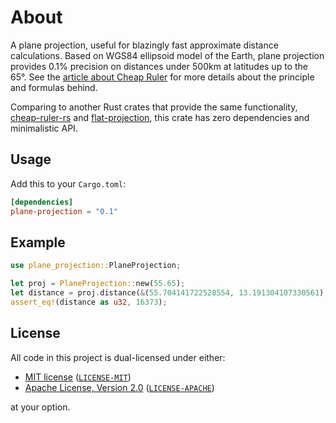 # About

A plane projection, useful for blazingly fast approximate distance calculations.
Based on WGS84 ellipsoid model of the Earth, plane projection provides 0.1% precision
on distances under 500km at latitudes up to the 65°.
See the [article about Cheap Ruler](https://blog.mapbox.com/fast-geodesic-approximations-with-cheap-ruler-106f229ad016)
for more details about the principle and formulas behind.

Comparing to another Rust crates that provide the same functionality,
[cheap-ruler-rs](https://github.com/vipera/cheap-ruler-rs) and [flat-projection](https://github.com/Turbo87/flat-projection-rs),
this crate has zero dependencies and minimalistic API.

## Usage

Add this to your `Cargo.toml`:

```toml
[dependencies]
plane-projection = "0.1"
```

## Example

```rust
use plane_projection::PlaneProjection;

let proj = PlaneProjection::new(55.65);
let distance = proj.distance(&(55.704141722528554, 13.191304107330561), &(55.60330902847681, 13.001973666557435));
assert_eq!(distance as u32, 16373);
```

## License

All code in this project is dual-licensed under either:

- [MIT license](https://opensource.org/licenses/MIT) ([`LICENSE-MIT`](LICENSE-MIT))
- [Apache License, Version 2.0](https://www.apache.org/licenses/LICENSE-2.0) ([`LICENSE-APACHE`](LICENSE-APACHE))

at your option.
